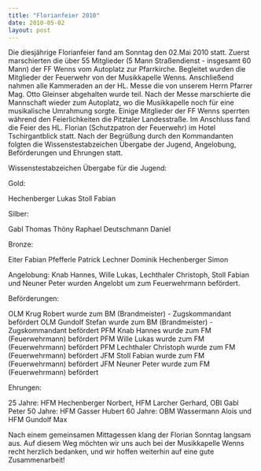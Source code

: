 ```yaml
---
title: "Florianfeier 2010"
date: 2010-05-02
layout: post
---
```


Die diesjährige Florianfeier fand am Sonntag den 02.Mai 2010 statt. Zuerst marschierten die über 55 Mitglieder (5 Mann Straßendienst - insgesamt 60 Mann) der FF Wenns vom Autoplatz zur Pfarrkirche. Begleitet wurden die Mitglieder der Feuerwehr von der Musikkapelle Wenns. Anschließend nahmen alle Kammeraden an der HL. Messe die von unserem Herrn Pfarrer Mag. Otto Gleinser abgehalten wurde teil. Nach der Messe marschierte die Mannschaft wieder zum Autoplatz, wo die Musikkapelle noch für eine musikalische Umrahmung sorgte. Einige Mitglieder der FF Wenns sperrten während den Feierlichkeiten die Pitztaler Landesstraße.
Im Anschluss fand die Feier des HL. Florian (Schutzpatron der Feuerwehr) im Hotel Tschirgantblick statt. Nach der Begrüßung durch den Kommandanten folgten die Wissenstestabzeichen Übergabe der Jugend, Angelobung, Beförderungen und Ehrungen statt.


Wissenstestabzeichen Übergabe für die Jugend:



Gold:

Hechenberger Lukas
Stoll Fabian




Silber:

Gabl Thomas
Thöny Raphael
Deutschmann Daniel




Bronze:

Eiter Fabian
Pfefferle Patrick
Lechner Dominik
Hechenberger Simon


Angelobung:
Knab Hannes, Wille Lukas, Lechthaler Christoph, Stoll Fabian und Neuner Peter wurden Angelobt um zum Feuerwehrmann befördert.

Beförderungen:

OLM Krug Robert wurde zum BM (Brandmeister) - Zugskommandant befördert
OLM Gundolf Stefan wurde zum BM (Brandmeister) - Zugskommandant befördert
PFM Knab Hannes wurde zum FM (Feuerwehrmann) befördert
PFM Wille Lukas wurde zum FM (Feuerwehrmann) befördert
PFM Lechthaler Christoph wurde zum FM (Feuerwehrmann) befördert
JFM Stoll Fabian wurde zum FM (Feuerwehrmann) befördert
JFM Neuner Peter wurde zum FM (Feuerwehrmann) befördert

Ehrungen:

25 Jahre: HFM Hechenberger Norbert, HFM Larcher Gerhard, OBI Gabl Peter
50 Jahre: HFM Gasser Hubert
60 Jahre: OBM Wassermann Alois und HFM Gundolf Max


Nach einem gemeinsamen Mittagessen klang der Florian Sonntag langsam aus. Auf diesem Weg möchten wir uns auch bei der Musikkapelle Wenns recht herzlich bedanken, und wir hoffen weiterhin auf eine gute Zusammenarbeit!